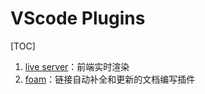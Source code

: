 # VScode Plugins

[TOC]

1. [live server](https://github.com/tapio/live-server)：前端实时渲染
2. [foam](https://github.com/foambubble/foam)：链接自动补全和更新的文档编写插件